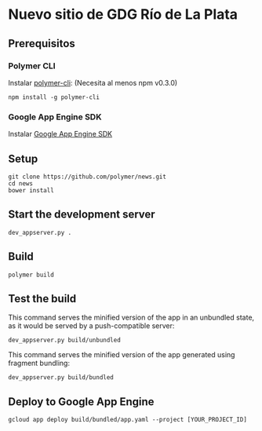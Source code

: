 # Nuevo sitio de GDG Río de La Plata

## Prerequisitos

### Polymer CLI

Instalar [polymer-cli](https://github.com/Polymer/polymer-cli):
(Necesita al menos npm v0.3.0)

    npm install -g polymer-cli

### Google App Engine SDK

Instalar [Google App Engine SDK](https://cloud.google.com/appengine/downloads)

## Setup

    git clone https://github.com/polymer/news.git
    cd news
    bower install

## Start the development server

    dev_appserver.py .

## Build

    polymer build

## Test the build

This command serves the minified version of the app in an unbundled state, as it would be served by a push-compatible server:

    dev_appserver.py build/unbundled

This command serves the minified version of the app generated using fragment bundling:

    dev_appserver.py build/bundled

## Deploy to Google App Engine

    gcloud app deploy build/bundled/app.yaml --project [YOUR_PROJECT_ID]
